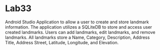 # Lab33
 
Android Studio Application to allow a user to create and store landmark information.
The application utilizes a SQLiteDB to store and access user created landmarks. Users can add landmarks,
edit landmarks, and remove landmarks. All landmarks store a Name, Category, Description, Address Title,
Address Street, Latitude, Longitude, and Elevation.
